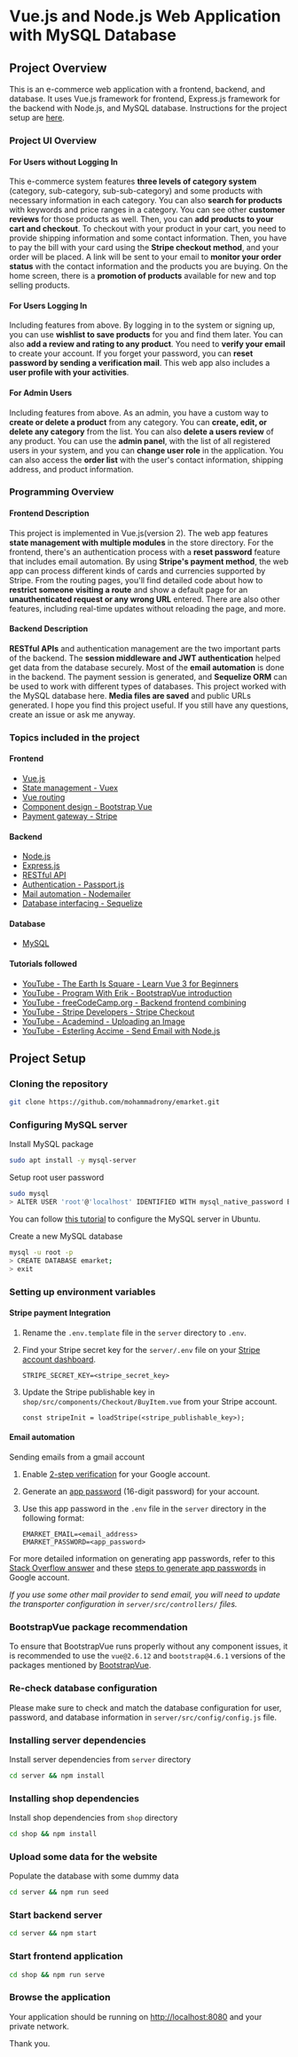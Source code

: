 # Vue.js and Node.js Web Application with MySQL Database

## Project Overview

This is an e-commerce web application with a frontend, backend, and database. It uses Vue.js framework for frontend, Express.js framework for the backend with Node.js, and MySQL database. Instructions for the project setup are [here](https://github.com/mohammadrony/emarket#project-setup).

### Project UI Overview

#### For Users without Logging In

This e-commerce system features **three levels of category system** (category, sub-category, sub-sub-category) and some products with necessary information in each category. You can also **search for products** with keywords and price ranges in a category. You can see other **customer reviews** for those products as well. Then, you can **add products to your cart and checkout**. To checkout with your product in your cart, you need to provide shipping information and some contact information. Then, you have to pay the bill with your card using the **Stripe checkout method**, and your order will be placed. A link will be sent to your email to **monitor your order status** with the contact information and the products you are buying. On the home screen, there is a **promotion of products** available for new and top selling products.

#### For Users Logging In

Including features from above. By logging in to the system or signing up, you can use **wishlist to save products** for you and find them later. You can also **add a review and rating to any product**. You need to **verify your email** to create your account. If you forget your password, you can **reset password by sending a verification mail**. This web app also includes a **user profile with your activities**.

#### For Admin Users

Including features from above. As an admin, you have a custom way to **create or delete a product** from any category. You can **create, edit, or delete any category** from the list. You can also **delete a users review** of any product. You can use the **admin panel**, with the list of all registered users in your system, and you can **change user role** in the application. You can also access the **order list** with the user's contact information, shipping address, and product information.

### Programming Overview

#### Frontend Description

This project is implemented in Vue.js(version 2). The web app features **state management with multiple modules** in the store directory. For the frontend, there's an authentication process with a **reset password** feature that includes email automation. By using **Stripe's payment method**, the web app can process different kinds of cards and currencies supported by Stripe. From the routing pages, you'll find detailed code about how to **restrict someone visiting a route** and show a default page for an **unauthenticated request or any wrong URL** entered. There are also other features, including real-time updates without reloading the page, and more.

#### Backend Description

**RESTful APIs** and authentication management are the two important parts of the backend. The **session middleware and JWT authentication** helped get data from the database securely. Most of the **email automation** is done in the backend. The payment session is generated, and **Sequelize ORM** can be used to work with different types of databases. This project worked with the MySQL database here. **Media files are saved** and public URLs generated. I hope you find this project useful. If you still have any questions, create an issue or ask me anyway.

### Topics included in the project

#### Frontend

- [Vue.js](https://vuejs.org/)
- [State management - Vuex](https://vuex.vuejs.org/)
- [Vue routing](https://vuejs.org/v2/guide/routing.html)
- [Component design - Bootstrap Vue](https://bootstrap-vue.org/)
- [Payment gateway - Stripe](https://stripe.com/)

#### Backend

- [Node.js](https://nodejs.org/en/)
- [Express.js](http://expressjs.com/)
- [RESTful API](https://en.wikipedia.org/wiki/Representational_state_transfer)
- [Authentication - Passport.js](http://www.passportjs.org/)
- [Mail automation - Nodemailer](https://nodemailer.com/about/)
- [Database interfacing - Sequelize](https://sequelize.org/)

#### Database

- [MySQL](https://www.mysql.com/)

#### Tutorials followed

- [YouTube - The Earth Is Square - Learn Vue 3 for Beginners](https://www.youtube.com/watch?v=ZqgiuPt5QZo)
- [YouTube - Program With Erik - BootstrapVue introduction](https://www.youtube.com/watch?v=-DyKeMa5tYY&list=PL-lxoPS_1OXWb4BlDuSsUrkq66hM5pG33)
- [YouTube - freeCodeCamp.org - Backend frontend combining](https://www.youtube.com/watch?v=Fa4cRMaTDUI&list=PLWKjhJtqVAbnadueQ-C5keMQQiQau_i0D)
- [YouTube - Stripe Developers - Stripe Checkout](https://www.youtube.com/watch?v=UjcSWxPNo18)
- [YouTube - Academind - Uploading an Image](https://www.youtube.com/watch?v=srPXMt1Q0nY)
- [YouTube - Esterling Accime - Send Email with Node.js](https://www.youtube.com/watch?v=Va9UKGs1bwI)

## Project Setup

### Cloning the repository

```bash
git clone https://github.com/mohammadrony/emarket.git
```

### Configuring MySQL server

Install MySQL package

```bash
sudo apt install -y mysql-server
```

Setup root user password

```bash
sudo mysql
> ALTER USER 'root'@'localhost' IDENTIFIED WITH mysql_native_password BY '12345678';
```

You can follow [this tutorial](https://www.digitalocean.com/community/tutorials/how-to-install-mysql-on-ubuntu-22-04) to configure the MySQL server in Ubuntu.

Create a new MySQL database

```bash
mysql -u root -p
> CREATE DATABASE emarket;
> exit
```

### Setting up environment variables

#### Stripe payment Integration

1. Rename the `.env.template` file in the `server` directory to `.env`.

2. Find your Stripe secret key for the `server/.env` file on your [Stripe account dashboard](https://dashboard.stripe.com/test/apikeys).

   ```env
   STRIPE_SECRET_KEY=<stripe_secret_key>
   ```

3. Update the Stripe publishable key in `shop/src/components/Checkout/BuyItem.vue` from your Stripe account.

   ```env
   const stripeInit = loadStripe(<stripe_publishable_key>);
   ```

#### Email automation

Sending emails from a gmail account

1. Enable [2-step verification](https://myaccount.google.com/signinoptions/two-step-verification) for your Google account.

2. Generate an [app password](https://myaccount.google.com/apppasswords) (16-digit password) for your account.

3. Use this app password in the `.env` file in the `server` directory in the following format:

   ```env
   EMARKET_EMAIL=<email_address>
   EMARKET_PASSWORD=<app_password>
   ```

For more detailed information on generating app passwords, refer to this [Stack Overflow answer](https://stackoverflow.com/questions/45478293/username-and-password-not-accepted-when-using-nodemailer) and these [steps to generate app passwords](https://www.getmailbird.com/gmail-app-password/) in Google account.

*If you use some other mail provider to send email, you will need to update the transporter configuration in `server/src/controllers/` files.*

### BootstrapVue package recommendation

To ensure that BootstrapVue runs properly without any component issues, it is recommended to use the `vue@2.6.12` and `bootstrap@4.6.1` versions of the packages mentioned by [BootstrapVue](https://bootstrap-vue.org/docs).

### Re-check database configuration

Please make sure to check and match the database configuration for user, password, and database information in `server/src/config/config.js` file.

### Installing server dependencies

Install server dependencies from `server` directory

```bash
cd server && npm install
```

### Installing shop dependencies

Install shop dependencies from `shop` directory

```bash
cd shop && npm install
```

### Upload some data for the website

Populate the database with some dummy data

```bash
cd server && npm run seed
```

### Start backend server

```bash
cd server && npm start
```

### Start frontend application

```bash
cd shop && npm run serve
```

### Browse the application

Your application should be running on <http://localhost:8080> and your private network.

Thank you.
